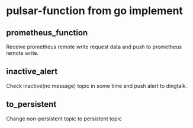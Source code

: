 # pulsar-function from go implement

## prometheus_function

Receive prometheus remote write request data and push to prometheus remote write.

## inactive_alert

Check inactive(no message) topic in some time and push alert to dingtalk.

## to_persistent

Change non-persistent topic to persistent topic